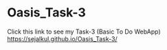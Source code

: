 # Oasis_Task-3
Click this link to see my Task-3 (Basic To Do WebApp) https://sejalkul.github.io/Oasis_Task-3/
